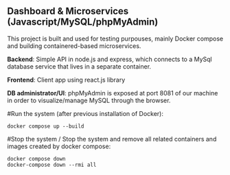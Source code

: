 ## Dashboard & Microservices (Javascript/MySQL/phpMyAdmin)

This project is built and used for testing purpouses, mainly Docker compose and building containered-based microservices. 

**Backend**: Simple API in node.js and express, which connects to a MySql database service that lives in a separate container. 

**Frontend**: Client app using react.js library

**DB administrator/UI**: phpMyAdmin is exposed at port 8081 of our machine in order to visualize/manage MySQL through the browser. 


#Run the system (after previous installation of Docker):

```
docker compose up --build
```

#Stop the system / Stop the system and remove all related containers and images created by docker compose:

```
docker compose down
docker-compose down --rmi all
```
